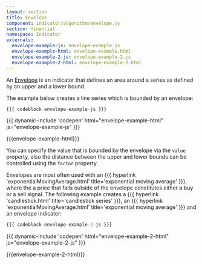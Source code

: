 ```yaml
---
layout: section
title: Envelope
component: indicator/algorithm/envelope.js
section: financial
namespace: Indicator
externals:
  envelope-example-js: envelope-example.js
  envelope-example-html: envelope-example.html
  envelope-example-2-js: envelope-example-2.js
  envelope-example-2-html: envelope-example-2.html
---
```


An [Envelope](http://www.investopedia.com/terms/e/envelope.asp?optm=sa_v2) is an indicator that defines an area around a series as defined by an upper and a lower bound.

The example below creates a line series which is bounded by an envelope:

```js
{{{ codeblock envelope-example-js }}}
```

{{{ dynamic-include 'codepen' html="envelope-example-html" js="envelope-example-js" }}}

{{{envelope-example-html}}}
<script type="text/javascript">
{{{envelope-example-js}}}
</script>

You can specify the value that is bounded by the envelope via the `value` property, also the distance between the upper and lower bounds can be controlled using the `factor` property.

Envelopes are most often used with an {{{ hyperlink 'exponentialMovingAverage.html' title='exponential moving average' }}}, where the a price that falls outside of the envelope constitutes either a buy or a sell signal. The following example creates a
{{{ hyperlink 'candlestick.html' title='candlestick series' }}}, an {{{ hyperlink 'exponentialMovingAverage.html' title='exponential moving average' }}}
and an envelope indicator:

```js
{{{ codeblock envelope-example-2-js }}}
```

{{{ dynamic-include 'codepen' html="envelope-example-2-html" js="envelope-example-2-js" }}}

{{{envelope-example-2-html}}}
<script type="text/javascript">
{{{envelope-example-2-js}}}
</script>

